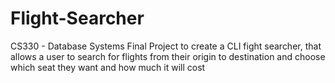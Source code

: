# Flight-Searcher
CS330 - Database Systems Final Project to create a CLI fight searcher, that allows a user to search for flights from their origin to destination and choose which seat they want and how much it will cost
